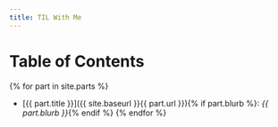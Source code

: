 ```yaml
---
title: TIL With Me
---
```


# Table of Contents

{% for part in site.parts %}
- [{{ part.title }}]({{ site.baseurl }}{{ part.url }}){% if part.blurb %}: *{{ part.blurb }}*{% endif %}
{% endfor %}

